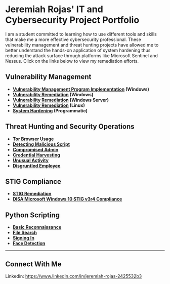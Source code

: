 # Jeremiah Rojas' IT and Cybersecurity Project Portfolio

I am a student committed to learning how to use different tools and skills that make me a more effective cybersecurity professional. These vulnerability management and threat hunting  projects have allowed me to better understand the hands-on application of system hardening thus reducing the attack surface through platforms like Microsoft Sentinel and Nessus. Click on the links below to view my remediation efforts.


## Vulnerability Management

- **[Vulnerability Management Program Implementation](https://github.com/Jeremiah-Rojas/Vulnerability-Management) (Windows)**
- **[Vulnerability Remediation](https://github.com/Jeremiah-Rojas/Vulnerability-Remediation) (Windows)**
- **[Vulnerability Remediation](https://github.com/Jeremiah-Rojas/windows-server/blob/main/README.md) (Windows Server)**
- **[Vulnerability Remediation](https://github.com/Jeremiah-Rojas/Vulnerability-Remediation-Linux-) (Linux)**
- **[System Hardening](https://github.com/Jeremiah-Rojas/System-Hardening/blob/main/README.md) (Programmatic)**

## Threat Hunting and Security Operations

- **[Tor Browser Usage](https://github.com/Jeremiah-Rojas/Threat-Hunting)**
- **[Detecting Malicious Script](https://github.com/Jeremiah-Rojas/Malicious-Script)**
- **[Compromised Admin](https://github.com/Jeremiah-Rojas/compromised-admin)**
- **[Credential Harvesting](https://github.com/Jeremiah-Rojas/Credential-Harvesting/blob/main/README.md)**
- **[Unusual Activity](https://github.com/Jeremiah-Rojas/Unusual-Activity/blob/main/README.md)**
- **[Disgruntled Employee](https://github.com/Jeremiah-Rojas/Disgruntled-Employee/blob/main/README.md)**

## STIG Compliance

- **[STIG Remediation](https://github.com/Jeremiah-Rojas/Jeremiah-Rojas/tree/main/STIGs)**
- **[DISA Microsoft Windows 10 STIG v3r4 Compliance](https://github.com/Jeremiah-Rojas/DISA-Microsoft-Windows-10-STIG-v3r4-Compliance)**

## Python Scripting
- **[Basic Reconnaissance](https://github.com/Jeremiah-Rojas/python/blob/main/reconnaissance.py)**
- **[File Search](https://github.com/Jeremiah-Rojas/python/blob/main/file_search.py)**
- **[Signing In](https://github.com/Jeremiah-Rojas/python/blob/main/sign_in.py)**
- **[Face Detection](https://github.com/Jeremiah-Rojas/python/blob/main/sign_in.py)**

<hr/>

## Connect With Me

Linkedin: https://www.linkedin.com/in/jeremiah-rojas-2425532b3

<!--
<img width="35" alt="image" src="https://github.com/user-attachments/assets/2f41c7cd-5ea8-4475-b451-a37161b6c3fb"> 
<img width="35" alt="image" src="https://github.com/user-attachments/assets/77649969-9910-4994-8b96-74a116cfb2a8">
-->
